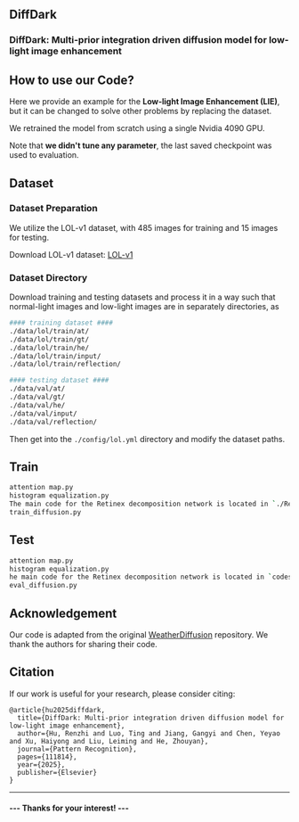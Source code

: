 
## DiffDark

### DiffDark: Multi-prior integration driven diffusion model for low-light image enhancement

## How to use our Code?

Here we provide an example for the **Low-light Image Enhancement (LIE)**, but it can be changed to solve other problems by replacing the dataset.

We retrained the model from scratch using a single Nvidia 4090 GPU.

Note that **we didn't tune any parameter**, the last saved checkpoint was used to evaluation.

## Dataset
### Dataset Preparation
We utilize the LOL-v1 dataset, with 485 images for training and 15 images for testing.

Download LOL-v1 dataset: [LOL-v1](https://daooshee.github.io/BMVC2018website/)

### Dataset Directory

Download training and testing datasets and process it in a way such that normal-light images and low-light images are in separately directories, as

```bash
#### training dataset ####
./data/lol/train/at/
./data/lol/train/gt/
./data/lol/train/he/
./data/lol/train/input/
./data/lol/train/reflection/

#### testing dataset ####
./data/val/at/
./data/val/gt/
./data/val/he/
./data/val/input/
./data/val/reflection/
```
Then get into the `./config/lol.yml` directory and modify the dataset paths.

## Train
```bash
attention map.py
histogram equalization.py
The main code for the Retinex decomposition network is located in `./Retinex/train.py`. 
train_diffusion.py
```

## Test
```bash
attention map.py
histogram equalization.py
he main code for the Retinex decomposition network is located in `codes/config/Retinex/predict.py`. 
eval_diffusion.py
```

## Acknowledgement
Our code is adapted from the original [WeatherDiffusion](https://github.com/IGITUGraz/WeatherDiffusion) repository. We thank the authors for sharing their code.

## Citation

If our work is useful for your research, please consider citing:

```
@article{hu2025diffdark,
  title={DiffDark: Multi-prior integration driven diffusion model for low-light image enhancement},
  author={Hu, Renzhi and Luo, Ting and Jiang, Gangyi and Chen, Yeyao and Xu, Haiyong and Liu, Leiming and He, Zhouyan},
  journal={Pattern Recognition},
  pages={111814},
  year={2025},
  publisher={Elsevier}
}
```
---
#### --- Thanks for your interest! --- ####
